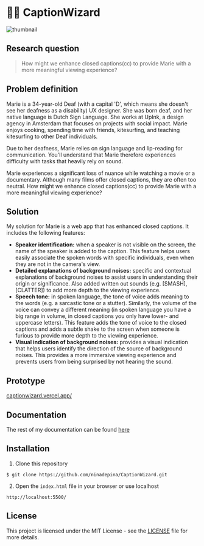 # 👋🏼 CaptionWizard
![thumbnail](https://github.com/ninadepina/CaptionWizard/assets/89778503/826ce2b3-bce4-4e0f-b12f-e4319fe5418c)

## Research question
>How might we enhance closed captions(cc) to provide Marie with a more meaningful viewing experience?

## Problem definition
Marie is a 34-year-old Deaf (with a capital 'D', which means she doesn't see her deafness as a disability) UX designer. She was born deaf, and her native language is Dutch Sign Language. She works at UpInk, a design agency in Amsterdam that focuses on projects with social impact. Marie enjoys cooking, spending time with friends, kitesurfing, and teaching kitesurfing to other Deaf individuals. 

Due to her deafness, Marie relies on sign language and lip-reading for communication. You'll understand that Marie therefore experiences difficulty with tasks that heavily rely on sound.

Marie experiences a significant loss of nuance while watching a movie or a documentary. Although many films offer closed captions, they are often too neutral. How might we enhance closed captions(cc) to provide Marie with a more meaningful viewing experience?

## Solution
My solution for Marie is a web app that has enhanced closed captions. It includes the following features:
- **Speaker identification:** when a speaker is not visible on the screen, the name of the speaker is added to the caption. This feature helps users easily associate the spoken words with specific individuals, even when they are not in the camera's view.
- **Detailed explanations of background noises:** specific and contextual explanations of background noises to assist users in understanding their origin or significance. Also added written out sounds (e.g. [SMASH], [CLATTER]) to add more depth to the viewing experience.
- **Speech tone:** in spoken language, the tone of voice adds meaning to the words (e.g. a sarcastic tone or a stutter). Similarly, the volume of the voice can convey a different meaning (in spoken language you have a big range in volume, in closed captions you only have lower- and uppercase letters). This feature adds the tone of voice to the closed captions and adds a subtle shake to the screen when someone is furious to provide more depth to the viewing experience.
- **Visual indication of background noises:** provides a visual indication that helps users identify the direction of the source of background noises. This provides a more immersive viewing experience and prevents users from being surprised by not hearing the sound.

## Prototype
[captionwizard.vercel.app/](https://captionwizard.vercel.app/)

## Documentation
The rest of my documentation can be found [here](https://github.com/ninadepina/CaptionWizard/blob/main/docs/productdoc.md)

## Installation

1. Clone this repository

```
$ git clone https://github.com/ninadepina/CaptionWizard.git
```

2. Open the `index.html` file in your browser or use localhost

```
http://localhost:5500/
```

## License
This project is licensed under the MIT License - see the [LICENSE](https://github.com/ninadepina/CaptionWizard/blob/main/LICENSE) file for more details.
